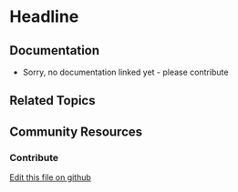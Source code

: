 # Headline

## Documentation

* Sorry, no documentation linked yet - please contribute
## Related Topics


## Community Resources


### Contribute

[Edit this file on github](https://github.com/olafk/controlpanel-documentation-docs/blob/master/md/72en/com_liferay_configuration_admin_web_portlet_SystemSettingsPortlet/com.liferay.flags.configuration.FlagsGroupServiceConfiguration.md)
